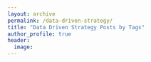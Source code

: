 ```yaml
---
layout: archive
permalink: /data-driven-strategy/
title: "Data Driven Strategy Posts by Tags"
author_profile: true
header:
  image:
---
```

